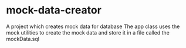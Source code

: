 # mock-data-creator
A project which creates mock data for database
The app class uses the mock utilities to create the mock data and store it in a file called the mockData.sql 

